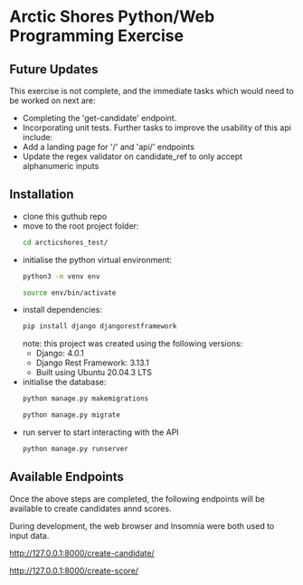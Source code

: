# Arctic Shores Python/Web Programming Exercise

## Future Updates

This exercise is not complete, and the immediate tasks which would need to be worked on next are:
- Completing the 'get-candidate' endpoint.
- Incorporating unit tests.
Further tasks to improve the usability of this api include:
- Add a landing page for '/' and 'api/' endpoints
- Update the regex validator on candidate_ref to only accept alphanumeric inputs

## Installation

- clone this guthub repo
- move to the root project folder:
  ```bash
  cd arcticshores_test/
  ```
- initialise the python virtual environment:
  ```bash
  python3 -m venv env
  ```
  ```bash
  source env/bin/activate
  ```
- install dependencies:
  ```bash
  pip install django djangorestframework
  ```
    note: this project was created using the following versions:
    - Django: 4.0.1
    - Django Rest Framework: 3.13.1
    - Built using Ubuntu 20.04.3 LTS
- initialise the database:
  ```bash
  python manage.py makemigrations
  ```
  ```bash
  python manage.py migrate
  ```
- run server to start interacting with the API
  ```bash
  python manage.py runserver
  ```

## Available Endpoints
Once the above steps are completed, the following endpoints will be available to create candidates annd scores.

During development, the web browser and Insomnia were both used to input data.

http://127.0.0.1:8000/create-candidate/

http://127.0.0.1:8000/create-score/







